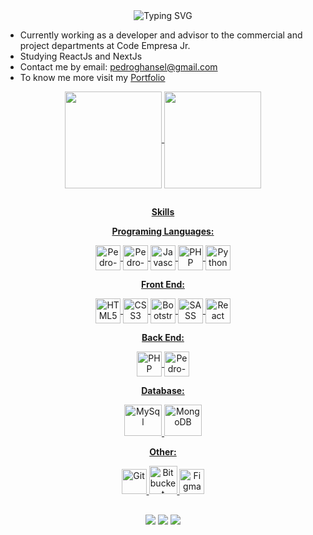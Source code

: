  
<div align="center">
  <img src="https://readme-typing-svg.herokuapp.com?color=%23DD6387&center=true&vCenter=true&lines=Hello!+I+am+Pedro!;Welcome+to+my+profile!" alt="Typing       SVG">
   <br>
</div>

- Currently working as a developer and advisor to the commercial and project departments at Code Empresa Jr.
- Studying ReactJs and NextJs
- Contact me by email: pedroghansel@gmail.com
- To know me more visit my <a href="https://portifolio-pedro.herokuapp.com/index.php" target="_blank">Portfolio</a>
<div align="center">
  <a href="https://github.com/Pedro-Grimaldi-Hansel">
  <img height="155em" width="auto" align="center" src="https://github-readme-stats.vercel.app/api?username=Pedro-Grimaldi-Hansel&show_icons=true&theme=dracula&include_all_commits=true&count_private=true&title_color=black"/>
  <img height="155em" width="auto" align="center"" src="https://github-readme-stats.vercel.app/api/top-langs/?username=Pedro-Grimaldi-Hansel&layout=compact&langs_count=7&theme=dracula&title_color=black"/>
  
##
**Skills**

**Programing Languages:**
<div align="center">
  <img align="center" alt="Pedro-C" height="40" width="40" src="https://cdn.jsdelivr.net/gh/devicons/devicon/icons/c/c-original.svg">
  <img align="center" alt="Pedro-C++" height="40" width="40" src="https://cdn.jsdelivr.net/gh/devicons/devicon/icons/cplusplus/cplusplus-original.svg">
  <img align="center" alt='Javascript' height="40" width="40" src="https://cdn.jsdelivr.net/gh/devicons/devicon/icons/javascript/javascript-original.svg" />
  <img align="center" alt='PHP' height="40" width="40" src="https://cdn.jsdelivr.net/gh/devicons/devicon/icons/php/php-original.svg" />
  <img align="center" alt='Python' height="40" width="40" src="https://cdn.jsdelivr.net/gh/devicons/devicon/icons/python/python-original.svg" />
</div>

**Front End:**
<div align="center">
  <img align="center" alt='HTML5' height="40" width="40" src="https://cdn.jsdelivr.net/gh/devicons/devicon/icons/html5/html5-original.svg" />
  <img align="center" alt='CSS3' height="40" width="40" src="https://cdn.jsdelivr.net/gh/devicons/devicon/icons/css3/css3-original.svg" />
  <img align="center" alt='Bootstrap' height="40" width="40" src="https://cdn.jsdelivr.net/gh/devicons/devicon/icons/bootstrap/bootstrap-original.svg" />
  <img align="center" alt='SASS' height="40" width="40" src="https://cdn.jsdelivr.net/gh/devicons/devicon/icons/sass/sass-original.svg" />
  <img align="center" alt='React' height="40" width="40" src="https://cdn.jsdelivr.net/gh/devicons/devicon/icons/react/react-original.svg" />
</div>
                                                                                                                                          
**Back End:**
<div align="center">
  <img align="center" alt='PHP' height="40" width="40" src="https://cdn.jsdelivr.net/gh/devicons/devicon/icons/php/php-original.svg" />
  <img align="center" alt="Pedro-NodeJs" height="40" width="40" src="https://cdn.jsdelivr.net/gh/devicons/devicon/icons/nodejs/nodejs-original.svg">
</div>

**Database:**
<div align="center">
  <img alt='MySql' height="50" width="60" src="https://cdn.jsdelivr.net/gh/devicons/devicon/icons/mysql/mysql-original-wordmark.svg" />
  <img alt='MongoDB' height="50" width="60" src="https://cdn.jsdelivr.net/gh/devicons/devicon/icons/mongodb/mongodb-original-wordmark.svg" />
</div>

**Other:**
<div align="center">
  <img alt='Git' height="40" width="40" src="https://cdn.jsdelivr.net/gh/devicons/devicon/icons/git/git-original.svg" />
  <img alt='Bitbucket' height="45" width="45" src="https://cdn.jsdelivr.net/gh/devicons/devicon/icons/bitbucket/bitbucket-original-wordmark.svg" />
  <img alt='Figma' height="40" width="40" src="https://cdn.jsdelivr.net/gh/devicons/devicon/icons/figma/figma-original.svg" />
</div>

  ##
<div align="center"> 
  <a href="https://www.instagram.com/pedro_grimaldi_hansel/" target="_blank"><img src="https://img.shields.io/badge/-Instagram-%23E4405F?style=for-the-badge&logo=instagram&logoColor=white" target="_blank"></a>
  <a href = "mailto:pedroghansel@gmail.com"><img src="https://img.shields.io/badge/-Gmail-%23333?style=for-the-badge&logo=gmail&logoColor=white" target="_blank"></a>
  <a href="https://www.linkedin.com/in/pedro-grimaldi-hansel-54b851217/" target="_blank"><img src="https://img.shields.io/badge/-LinkedIn-%230077B5?style=for-the-badge&logo=linkedin&logoColor=white" target="_blank"></a> 
   
</div>

   

